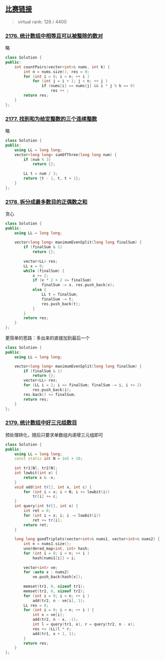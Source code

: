 ## [比赛链接](https://leetcode-cn.com/contest/biweekly-contest-72/)

>   virtual rank: 128 / 4400


### [2176. 统计数组中相等且可以被整除的数对](https://leetcode-cn.com/problems/count-equal-and-divisible-pairs-in-an-array/)

略

```c++
class Solution {
public:
    int countPairs(vector<int>& nums, int k) {
        int n = nums.size(), res = 0;
        for (int i = 0; i < n; ++ i )
            for (int j = i + 1; j < n; ++ j )
                if (nums[i] == nums[j] && i * j % k == 0)
                    res ++ ;
        return res;
    }
};
```


### [2177. 找到和为给定整数的三个连续整数](https://leetcode-cn.com/problems/find-three-consecutive-integers-that-sum-to-a-given-number/)

略

```c++
class Solution {
public:
    using LL = long long;
    vector<long long> sumOfThree(long long num) {
        if (num % 3)
            return {};
        
        LL t = num / 3;
        return {t - 1, t, t + 1};
    }
};
```

### [2178. 拆分成最多数目的正偶数之和](https://leetcode-cn.com/problems/maximum-split-of-positive-even-integers/)

贪心

```c++
class Solution {
public:
    using LL = long long;
    
    vector<long long> maximumEvenSplit(long long finalSum) {
        if (finalSum & 1)
            return {};
        
        vector<LL> res;
        LL x = 0;
        while (finalSum) {
            x += 2;
            if (x * 2 + 2 <= finalSum)
                finalSum -= x, res.push_back(x);
            else {
                LL t = finalSum;
                finalSum -= t;
                res.push_back(t);
            }
        }
        return res;
    }
};
```

更简单的思路：多出来的直接加到最后一个

```c++
class Solution {
public:
    using LL = long long;

    vector<long long> maximumEvenSplit(long long finalSum) {
        if (finalSum & 1)
            return {};
        vector<LL> res;
        for (LL i = 2; i <= finalSum; finalSum -= i, i += 2)
            res.push_back(i);
        res.back() += finalSum;
        return res;
    }
};
```

### [2179. 统计数组中好三元组数目](https://leetcode-cn.com/problems/count-good-triplets-in-an-array/)

预处理转化，随后只要求单数组内递增三元组即可

```c++
class Solution {
public:
    using LL = long long;
    const static int N = 1e5 + 10;
    
    int tr1[N], tr2[N];
    int lowbit(int x) {
        return x & -x;
    }
    void add(int tr[], int x, int c) {
        for (int i = x; i < N; i += lowbit(i))
            tr[i] += c;
    }
    int query(int tr[], int x) {
        int ret = 0;
        for (int i = x; i; i -= lowbit(i))
            ret += tr[i];
        return ret;
    }
    
    long long goodTriplets(vector<int>& nums1, vector<int>& nums2) {
        int n = nums1.size();
        unordered_map<int, int> hash;
        for (int i = 0; i < n; ++ i )
            hash[nums1[i]] = i;
        
        vector<int> ve;
        for (auto x : nums2)
            ve.push_back(hash[x]);
        
        memset(tr1, 0, sizeof tr1);
        memset(tr2, 0, sizeof tr2);
        for (int i = 0; i < n; ++ i )
            add(tr2, n - ve[i], 1);
        LL res = 0;
        for (int i = 0; i < n; ++ i ) {
            int x = ve[i];
            add(tr2, n - x, -1);
            int l = query(tr1, x), r = query(tr2, n - x);
            res += (LL)l * r;
            add(tr1, x + 1, 1);
        }
        return res;
    }
};
```
